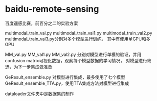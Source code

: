# baidu-remote-sensing
百度遥感比赛，前百分之二的实验方案

multimodal_train_val.py	multimodal_train_val1.py  multimodal_train_val2.py	multimodal_train_val3.py分别对多个模型进行训练，
其中有使用单GPU和多GPU

MM_val.py 	MM_val1.py 	MM_val2.py 分别对模型进行单模的验证，并用confusion matrix可视化数据，观察每个模型数据的学习情况，
对模型进行筛选，为下一步集成做准备

GeResult_ensemble.py 对模型进行集成，最多使用了七个模型   	GeResult_ensemble_TTA.py，使用TTA集成方法对模型进行集成 

dataloader文件夹中是数据集的制作

